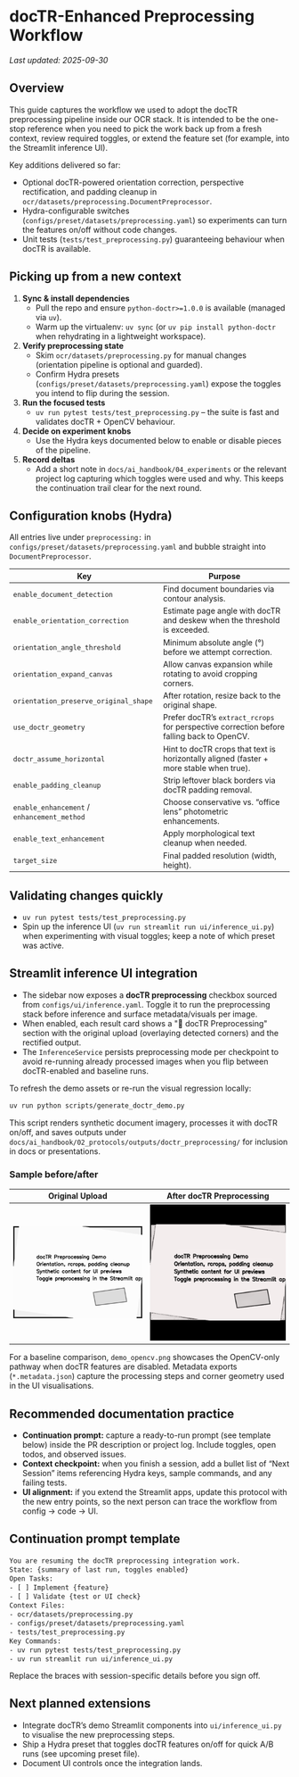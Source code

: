 # docTR-Enhanced Preprocessing Workflow

_Last updated: 2025-09-30_

## Overview
This guide captures the workflow we used to adopt the docTR preprocessing pipeline inside our OCR stack. It is intended to be the one-stop reference when you need to pick the work back up from a fresh context, review required toggles, or extend the feature set (for example, into the Streamlit inference UI).

Key additions delivered so far:
- Optional docTR-powered orientation correction, perspective rectification, and padding cleanup in `ocr/datasets/preprocessing.DocumentPreprocessor`.
- Hydra-configurable switches (`configs/preset/datasets/preprocessing.yaml`) so experiments can turn the features on/off without code changes.
- Unit tests (`tests/test_preprocessing.py`) guaranteeing behaviour when docTR is available.

## Picking up from a new context
1. **Sync & install dependencies**
   - Pull the repo and ensure `python-doctr>=1.0.0` is available (managed via `uv`).
   - Warm up the virtualenv: `uv sync` (or `uv pip install python-doctr` when rehydrating in a lightweight workspace).
2. **Verify preprocessing state**
   - Skim `ocr/datasets/preprocessing.py` for manual changes (orientation pipeline is optional and guarded).
   - Confirm Hydra presets (`configs/preset/datasets/preprocessing.yaml`) expose the toggles you intend to flip during the session.
3. **Run the focused tests**
   - `uv run pytest tests/test_preprocessing.py` – the suite is fast and validates docTR + OpenCV behaviour.
4. **Decide on experiment knobs**
   - Use the Hydra keys documented below to enable or disable pieces of the pipeline.
5. **Record deltas**
   - Add a short note in `docs/ai_handbook/04_experiments` or the relevant project log capturing which toggles were used and why. This keeps the continuation trail clear for the next round.

## Configuration knobs (Hydra)
All entries live under `preprocessing:` in `configs/preset/datasets/preprocessing.yaml` and bubble straight into `DocumentPreprocessor`.

| Key | Purpose |
| --- | --- |
| `enable_document_detection` | Find document boundaries via contour analysis. |
| `enable_orientation_correction` | Estimate page angle with docTR and deskew when the threshold is exceeded. |
| `orientation_angle_threshold` | Minimum absolute angle (°) before we attempt correction. |
| `orientation_expand_canvas` | Allow canvas expansion while rotating to avoid cropping corners. |
| `orientation_preserve_original_shape` | After rotation, resize back to the original shape. |
| `use_doctr_geometry` | Prefer docTR’s `extract_rcrops` for perspective correction before falling back to OpenCV. |
| `doctr_assume_horizontal` | Hint to docTR crops that text is horizontally aligned (faster + more stable when true). |
| `enable_padding_cleanup` | Strip leftover black borders via docTR padding removal. |
| `enable_enhancement` / `enhancement_method` | Choose conservative vs. “office lens” photometric enhancements. |
| `enable_text_enhancement` | Apply morphological text cleanup when needed. |
| `target_size` | Final padded resolution (width, height). |

## Validating changes quickly
- `uv run pytest tests/test_preprocessing.py`
- Spin up the inference UI (`uv run streamlit run ui/inference_ui.py`) when experimenting with visual toggles; keep a note of which preset was active.

## Streamlit inference UI integration
- The sidebar now exposes a **docTR preprocessing** checkbox sourced from `configs/ui/inference.yaml`. Toggle it to run the preprocessing stack before inference and surface metadata/visuals per image.
- When enabled, each result card shows a "🧪 docTR Preprocessing" section with the original upload (overlaying detected corners) and the rectified output.
- The `InferenceService` persists preprocessing mode per checkpoint to avoid re-running already processed images when you flip between docTR-enabled and baseline runs.

To refresh the demo assets or re-run the visual regression locally:

```bash
uv run python scripts/generate_doctr_demo.py
```

This script renders synthetic document imagery, processes it with docTR on/off, and saves outputs under `docs/ai_handbook/02_protocols/outputs/doctr_preprocessing/` for inclusion in docs or presentations.

### Sample before/after

| Original Upload | After docTR Preprocessing |
| --- | --- |
| ![Original synthetic document](outputs/doctr_preprocessing/demo_original.png) | ![docTR rectified output](outputs/doctr_preprocessing/demo_doctr.png) |

For a baseline comparison, `demo_opencv.png` showcases the OpenCV-only pathway when docTR features are disabled. Metadata exports (`*.metadata.json`) capture the processing steps and corner geometry used in the UI visualisations.

## Recommended documentation practice
- **Continuation prompt:** capture a ready-to-run prompt (see template below) inside the PR description or project log. Include toggles, open todos, and observed issues.
- **Context checkpoint:** when you finish a session, add a bullet list of “Next Session” items referencing Hydra keys, sample commands, and any failing tests.
- **UI alignment:** if you extend the Streamlit apps, update this protocol with the new entry points, so the next person can trace the workflow from config → code → UI.

## Continuation prompt template
```
You are resuming the docTR preprocessing integration work.
State: {summary of last run, toggles enabled}
Open Tasks:
- [ ] Implement {feature}
- [ ] Validate {test or UI check}
Context Files:
- ocr/datasets/preprocessing.py
- configs/preset/datasets/preprocessing.yaml
- tests/test_preprocessing.py
Key Commands:
- uv run pytest tests/test_preprocessing.py
- uv run streamlit run ui/inference_ui.py
```
Replace the braces with session-specific details before you sign off.

## Next planned extensions
- Integrate docTR’s demo Streamlit components into `ui/inference_ui.py` to visualise the new preprocessing steps.
- Ship a Hydra preset that toggles docTR features on/off for quick A/B runs (see upcoming preset file).
- Document UI controls once the integration lands.
